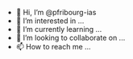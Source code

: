 - 👋 Hi, I’m @pfribourg-ias
- 👀 I’m interested in ...
- 🌱 I’m currently learning ...
- 💞️ I’m looking to collaborate on ...
- 📫 How to reach me ...

<!---
pfribourg-ias/pfribourg-ias is a ✨ special ✨ repository because its `README.md` (this file) appears on your GitHub profile.
You can click the Preview link to take a look at your changes.
--->

